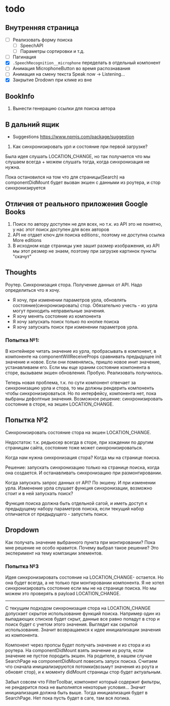 # todo

## Внутренняя страница
- [ ] Реализовать форму поиска
  - [ ] SpeechAPI
  - [ ] Параметры сортировки и т.д.
- [ ] Пагинация
- [x] `.SpeechRecognition__microphone` переделать в отдельный компонент
- [ ] Анимация MicrophoneButton во время распознавания
- [ ] Анимация на смену текста Speak now -> Listening...
- [x] Закрытие Drodown при клике из вне

## BookInfo

1. Вынести генерацию ссылки для поиска автора

## В дальний ящик
- Suggestions https://www.npmjs.com/package/suggestion


1. Как синхронизировать урл и состояние при первой загрузке?

Была идея слушать LOCATION_CHANGE, но так получается что мы слушаем всегда + можем слушать тогда, когда синхронизация не нужна.

Пока остановился на том что для страницы(Search) на componentDidMount будет вызван экшен с данными из роутера, и стор синхронизируется


## Отличия от реального приложения Google Books

1. Поиск по автору доступен не для всех, но т.к. из API это не понятно, у нас этот поиск доступен для всех авторов
2. API не отдает ключ для поиска editions:, поэтому не доступна ссылка More editions
3. В исходном коде страницы уже зашит размер изображения, из API мы этот резмер не знаем, поэтому при загрузке картинок пункты "скачут"

## Thoughts
Роутер. Синхронизация стора. Получение данных от API. Надо определиться что я хочу.
- Я хочу, при изменении параметров урла, обновлять состояние(синхронизировать) стор. Обязательно учесть - из урла могут приходить неправильные значения.
- Я хочу менять состояние из компонента
- Я хочу запускать поиск только по кнопке поиска
- Я хочу запускать поиск при изменении параметров урла.

### Попытка №1:
В контейнере читать значение из урла, пробрасывать в компонент, в компоненте на componentWillReceiveProps сравнивать предыдущее init значение и новое. Если они поменялись, пришло новое инит значение, устанавливаем его. Если мы еще храним состояние компонента в сторе, вызываем экшен обновления. Пробую. Реализовать получилось.

Теперь новая проблема, т.к. по сути компонент отвечает за синхронизацию урла и стора, то мы должны рендерить компоненть чтобы синхронизироваться. Но по интерфейсу, компонента нет, пока выбраны дефолтные значения. Возможное решение: синхронизировать состояние в сторе, на экшен LOCATION_CHANGE.

## Попытка №2
Синхронизировать состояние стора на экшен LOCATION_CHANGE.

Недостаток: т.к. редьюсер всегда в сторе, при хождении по другим страницам сайта, состояние тоже может синхронизироваться.

Когда нам нужна синхронизация стора? Когда мы на странице поиска.

Решение: запускать синхронизацию только на странице поиска, когда она создается. И останавливать синхронизацию при размонтировании.

Когда запускать запрос данных от API? По экшену. И при изменении урла. Изменение урла слушает функция синхронизации, возможно стоит и в ней запускать поиск?

Функция поиска должна быть отдельной сагой, и иметь доступ к предыдущему набору параметров поиска, если текущий набор отличается от предыдущего - запустить поиск.

## Dropdown
Как получать значение выбранного пункта при монтировании? Пока мне решение не особо нравится. Почему выбрал такое решение? Это эксперимент на тему компзиции элементов.

### Попытка №3
Идея синхронизировать состояние на LOCATION_CHANGE- остается. Но она будет всегда, а не только при монтировании компонента. Я не хотел синхронизировать состояние если мы не на странице поиска. Но мы можем это проверять в payload LOCATION_CHANGE.


------------

С текущим подходом синхронизация стора на LOCATION_CHANGE допускает скрытое использование функций поиска. Например один из выпадающих списков будет скрыт, данные все равно попадут в стор и поиск будет с учетом этого значения. Выглядит как скрытой использование. Значит возвращаемся к идее инициализации значения из компонента.

Компонент через пропсы будет получать значение и из стора и из роутера. На componentDidMount взять значение из роута, если значение не пустое породить экшен. На родителе, в нашем случае SearchPage на componentDidMount повесить запуск поиска. Считаем что сначала инициализируются потомки(возьмут значения из роута и обновят стор), и к моменту didMount страницы стор будет актуальным.

Забыл совсем что FilterToolbar, компонент который содержит фильтры, не рендерится пока не выполнятся некоторые условия... Значит инициализация должна быть выше. Тогда инициализация будет в SearchPage. Нет пока пусть будет в саге, там вся логика.
